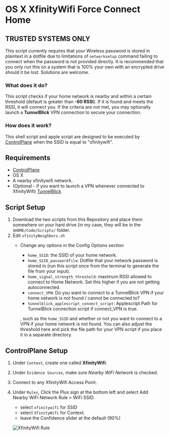 # OS X XfinityWifi Force Connect Home

## TRUSTED SYSTEMS ONLY
This script currently requires that your Wireless password is stored in plaintext in a dotfile due to limitations of `networksetup` command failing to connect when the password is not provided directly. It is recommended that you only run this on a system that is 100% your own with an encrypted drive should it be lost. Solutions are welcome.

### What does it do?
This script checks if your home network is nearby and within a certain threshold (default is greater than **-60 RSSI**). If it is found and meets the RSSI, it will connect you. If the criteria are not met, you may optionally launch a **TunnelBlick** VPN connection to secure your connection.

### How does it work?
This shell script and apple script are designed to 
be executed by [ControlPlane](http://www.controlplaneapp.com/) when the SSID is equal to "xfinitywifi".

## Requirements

* [ControlPlane](http://www.controlplaneapp.com/)
* OS X
* A nearby xfinitywifi network.
* (Optional - if you want to launch a VPN whenever connected to XfinityWifi) [TunnelBlick](https://tunnelblick.net/)

## Script Setup

1. Download the two scripts from this Repository and place them somewhere on your hard drive (in my case, they will be in the `$HOME/Code/Scripts/` folder.
2. Edit `xfinityNeighbors.sh`
    * Change any options in the Config Options section
        * `home_SSID`: the SSID of your home network.
        * `home_SSID_passwordfile`: Dotfile that your network password is stored in (run this script once from the terminal to generate the file from your input).
        * `home_signal_strength_threshold`: maximum RSSI allowed to connect to Home Network. Set this higher if you are not getting autoconnected.
        * `connect_VPN`: Do you want to connect to a TunnelBlick VPN if your home network is not found / cannot be connected to?
        * `tunnelblick_applescript_connect_script`: Applescript Path for TunnelBlick connection script if connect_VPN is true.

        
        , such as the `home_SSID` and whether or not you want to connect to a VPN if your home network is not found. You can also adjust the threshold here and pick the file path for your VPN script if you place it in a separate directory.

## ControlPlane Setup

1. Under `Context`, create one called **XfinityWifi**.
2. Under `Evidence Sources`, make sure *Nearby WiFi Network* is checked.
3. Connect to any XfinityWifi Access Point.
4. Under `Rules`, Click the Plus sign at the bottom left and select Add Nearby WiFi Network Rule > WiFi SSID.
    * select `xfinitywifi` for SSID
    * select `XfinityWifi` for Context.
    * leave the Confidence slider at the default (90%)

    ![XfinityWifi Rule](https://i.imgur.com/blgjc3r.png)
